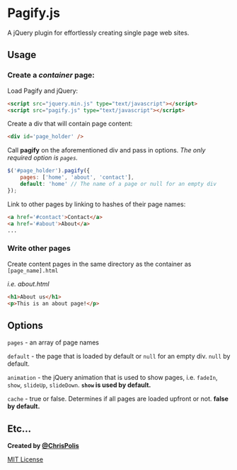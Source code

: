 # Pagify.js

A jQuery plugin for effortlessly creating single page web sites.

## Usage

### Create a _container_ page:

Load Pagify and jQuery:

``` html
<script src="jquery.min.js" type="text/javascript"></script>
<script src="pagify.js" type="text/javascript"></script>
```

Create a div that will contain page content:

``` html
<div id='page_holder' />
```

Call __pagify__ on the aforementioned div and pass in options. _The only required option is `pages`._

``` js
$('#page_holder').pagify({
    pages: ['home', 'about', 'contact'],
    default: 'home' // The name of a page or null for an empty div
});
```

Link to other pages by linking to hashes of their page names:

``` html
<a href='#contact'>Contact</a>
<a href='#about'>About</a>
...
```
### Write other pages

Create content pages in the same directory as the container as `[page_name].html`

_i.e. about.html_

``` html
<h1>About us</h1>
<p>This is an about page!</p>
```

## Options

`pages` - an array of page names

`default` - the page that is loaded by default or `null` for an empty div. `null` by default.

`animation` - the jQuery animation that is used to show pages, i.e. `fadeIn`, `show`, `slideUp`, `slideDown`. __`show` is used by default.__

`cache` - true or false. Determines if all pages are loaded upfront or not. __false by default.__

## Etc...

**Created by [@ChrisPolis](http://twitter.com/ChrisPolis)**

[MIT License](http://www.opensource.org/licenses/mit-license.php)

